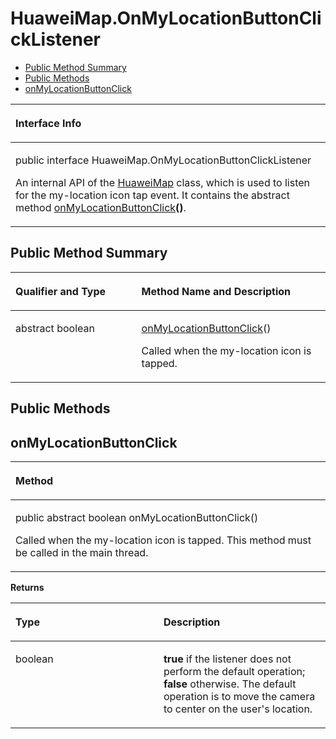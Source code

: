 # HuaweiMap.OnMyLocationButtonClickListener<a name="EN-US_TOPIC_0000001099181254"></a>

-   [Public Method Summary](#section1174114417322)
-   [Public Methods](#section1861245405019)
-   [onMyLocationButtonClick](#section2082520410519)


<a name="table4384mcpsimp"></a>
<table><thead align="left"><tr id="row4388mcpsimp"><th class="cellrowborder" valign="top" width="100%" id="mcps1.1.2.1.1"><p id="p4390mcpsimp"><a name="p4390mcpsimp"></a><a name="p4390mcpsimp"></a>Interface Info</p>
</th>
</tr>
</thead>
<tbody><tr id="row4391mcpsimp"><td class="cellrowborder" valign="top" width="100%" headers="mcps1.1.2.1.1 "><p id="p1892791218257"><a name="p1892791218257"></a><a name="p1892791218257"></a>public interface HuaweiMap.OnMyLocationButtonClickListener</p>
<p id="p4393mcpsimp"><a name="p4393mcpsimp"></a><a name="p4393mcpsimp"></a>An internal API of the <a href="huaweimap.md">HuaweiMap</a> class, which is used to listen for the my-location icon tap event. It contains the abstract method <a href="#section2082520410519">onMyLocationButtonClick</a><strong id="b13893456203416"><a name="b13893456203416"></a><a name="b13893456203416"></a>()</strong>.</p>
</td>
</tr>
</tbody>
</table>

## Public Method Summary<a name="section1174114417322"></a>

<a name="table4399mcpsimp"></a>
<table><thead align="left"><tr id="row4404mcpsimp"><th class="cellrowborder" valign="top" width="40%" id="mcps1.1.3.1.1"><p id="p4406mcpsimp"><a name="p4406mcpsimp"></a><a name="p4406mcpsimp"></a>Qualifier and Type</p>
</th>
<th class="cellrowborder" valign="top" width="60%" id="mcps1.1.3.1.2"><p id="p4408mcpsimp"><a name="p4408mcpsimp"></a><a name="p4408mcpsimp"></a>Method Name and Description</p>
</th>
</tr>
</thead>
<tbody><tr id="row4409mcpsimp"><td class="cellrowborder" valign="top" width="40%" headers="mcps1.1.3.1.1 "><p id="p4411mcpsimp"><a name="p4411mcpsimp"></a><a name="p4411mcpsimp"></a>abstract boolean</p>
</td>
<td class="cellrowborder" valign="top" width="60%" headers="mcps1.1.3.1.2 "><p id="p4413mcpsimp"><a name="p4413mcpsimp"></a><a name="p4413mcpsimp"></a><a href="#section2082520410519">onMyLocationButtonClick</a>()</p>
<p id="p22374401442"><a name="p22374401442"></a><a name="p22374401442"></a>Called when the my-location icon is tapped.</p>
</td>
</tr>
</tbody>
</table>

## Public Methods<a name="section1861245405019"></a>

## onMyLocationButtonClick<a name="section2082520410519"></a>

<a name="table4416mcpsimp"></a>
<table><thead align="left"><tr id="row4420mcpsimp"><th class="cellrowborder" valign="top" width="100%" id="mcps1.1.2.1.1"><p id="p4422mcpsimp"><a name="p4422mcpsimp"></a><a name="p4422mcpsimp"></a>Method</p>
</th>
</tr>
</thead>
<tbody><tr id="row4423mcpsimp"><td class="cellrowborder" valign="top" width="100%" headers="mcps1.1.2.1.1 "><p id="p4425mcpsimp"><a name="p4425mcpsimp"></a><a name="p4425mcpsimp"></a>public abstract boolean onMyLocationButtonClick()</p>
<p id="p7337832115116"><a name="p7337832115116"></a><a name="p7337832115116"></a>Called when the my-location icon is tapped. This method must be called in the main thread.</p>
</td>
</tr>
</tbody>
</table>

**Returns**

<a name="table4434mcpsimp"></a>
<table><thead align="left"><tr id="row4439mcpsimp"><th class="cellrowborder" valign="top" width="47%" id="mcps1.1.3.1.1"><p id="p4441mcpsimp"><a name="p4441mcpsimp"></a><a name="p4441mcpsimp"></a>Type</p>
</th>
<th class="cellrowborder" valign="top" width="53%" id="mcps1.1.3.1.2"><p id="p4443mcpsimp"><a name="p4443mcpsimp"></a><a name="p4443mcpsimp"></a>Description</p>
</th>
</tr>
</thead>
<tbody><tr id="row4444mcpsimp"><td class="cellrowborder" valign="top" width="47%" headers="mcps1.1.3.1.1 "><p id="p4446mcpsimp"><a name="p4446mcpsimp"></a><a name="p4446mcpsimp"></a>boolean</p>
</td>
<td class="cellrowborder" valign="top" width="53%" headers="mcps1.1.3.1.2 "><p id="p4448mcpsimp"><a name="p4448mcpsimp"></a><a name="p4448mcpsimp"></a><strong id="b108041036173515"><a name="b108041036173515"></a><a name="b108041036173515"></a>true</strong> if the listener does not perform the default operation; <strong id="b758444712352"><a name="b758444712352"></a><a name="b758444712352"></a>false</strong> otherwise. The default operation is to move the camera to center on the user's location.</p>
</td>
</tr>
</tbody>
</table>

